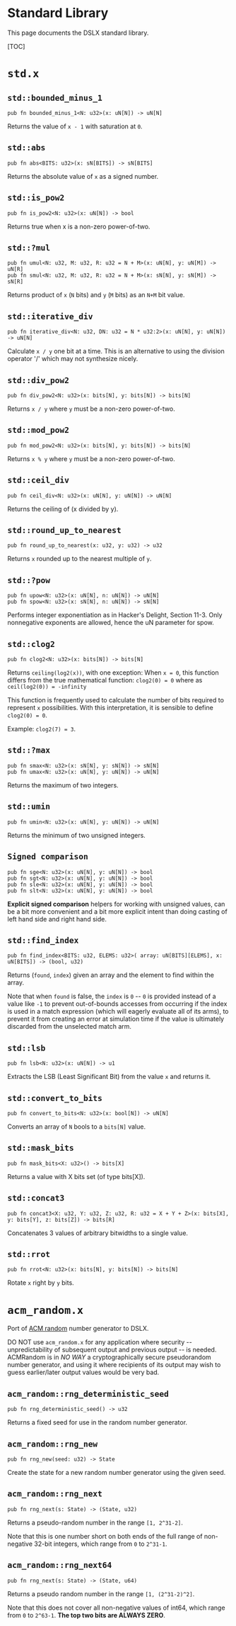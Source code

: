 # Standard Library

This page documents the DSLX standard library.

[TOC]

# `std.x`

## `std::bounded_minus_1`

```dslx-snippet
pub fn bounded_minus_1<N: u32>(x: uN[N]) -> uN[N]
```

Returns the value of `x - 1` with saturation at `0`.

## `std::abs`

```dslx-snippet
pub fn abs<BITS: u32>(x: sN[BITS]) -> sN[BITS]
```

Returns the absolute value of `x` as a signed number.

## `std::is_pow2`

```dslx-snippet
pub fn is_pow2<N: u32>(x: uN[N]) -> bool
```

Returns true when x is a non-zero power-of-two.

## `std::?mul`

```dslx-snippet
pub fn umul<N: u32, M: u32, R: u32 = N + M>(x: uN[N], y: uN[M]) -> uN[R]
pub fn smul<N: u32, M: u32, R: u32 = N + M>(x: sN[N], y: sN[M]) -> sN[R]
```

Returns product of `x` (`N` bits) and `y` (`M` bits) as an `N+M` bit value.

## `std::iterative_div`

```dslx-snippet
pub fn iterative_div<N: u32, DN: u32 = N * u32:2>(x: uN[N], y: uN[N]) -> uN[N]
```

Calculate `x / y` one bit at a time. This is an alternative to using the
division operator '/' which may not synthesize nicely.

## `std::div_pow2`

```dslx-snippet
pub fn div_pow2<N: u32>(x: bits[N], y: bits[N]) -> bits[N]
```

Returns `x / y` where `y` must be a non-zero power-of-two.

## `std::mod_pow2`

```dslx-snippet
pub fn mod_pow2<N: u32>(x: bits[N], y: bits[N]) -> bits[N]
```

Returns `x % y` where `y` must be a non-zero power-of-two.

## `std::ceil_div`

```dslx-snippet
pub fn ceil_div<N: u32>(x: uN[N], y: uN[N]) -> uN[N]
```

Returns the ceiling of (x divided by y).

## `std::round_up_to_nearest`

```
pub fn round_up_to_nearest(x: u32, y: u32) -> u32
```

Returns `x` rounded up to the nearest multiple of `y`.

## `std::?pow`

```dslx-snippet
pub fn upow<N: u32>(x: uN[N], n: uN[N]) -> uN[N]
pub fn spow<N: u32>(x: sN[N], n: uN[N]) -> sN[N]
```

Performs integer exponentiation as in Hacker's Delight, Section 11-3. Only
nonnegative exponents are allowed, hence the uN parameter for spow.

## `std::clog2`

```dslx-snippet
pub fn clog2<N: u32>(x: bits[N]) -> bits[N]
```

Returns `ceiling(log2(x))`, with one exception: When `x = 0`, this function
differs from the true mathematical function: `clog2(0) = 0` where as
`ceil(log2(0)) = -infinity`

This function is frequently used to calculate the number of bits required to
represent `x` possibilities. With this interpretation, it is sensible to define
`clog2(0) = 0`.

Example: `clog2(7) = 3`.

## `std::?max`

```
pub fn smax<N: u32>(x: sN[N], y: sN[N]) -> sN[N]
pub fn umax<N: u32>(x: uN[N], y: uN[N]) -> uN[N]
```

Returns the maximum of two integers.

## `std::umin`

```dslx-snippet
pub fn umin<N: u32>(x: uN[N], y: uN[N]) -> uN[N]
```

Returns the minimum of two unsigned integers.

## `Signed comparison`

```dslx-snippet
pub fn sge<N: u32>(x: uN[N], y: uN[N]) -> bool
pub fn sgt<N: u32>(x: uN[N], y: uN[N]) -> bool
pub fn sle<N: u32>(x: uN[N], y: uN[N]) -> bool
pub fn slt<N: u32>(x: uN[N], y: uN[N]) -> bool
```

**Explicit signed comparison** helpers for working with unsigned values, can be
a bit more convenient and a bit more explicit intent than doing casting of left
hand side and right hand side.

## `std::find_index`

```dslx-snippet
pub fn find_index<BITS: u32, ELEMS: u32>( array: uN[BITS][ELEMS], x: uN[BITS]) -> (bool, u32)
```

Returns (`found`, `index`) given an array and the element to find within the
array.

Note that when `found` is false, the `index` is `0` -- `0` is provided instead
of a value like `-1` to prevent out-of-bounds accesses from occurring if the
index is used in a match expression (which will eagerly evaluate all of its
arms), to prevent it from creating an error at simulation time if the value is
ultimately discarded from the unselected match arm.

## `std::lsb`

```dslx-snippet
pub fn lsb<N: u32>(x: uN[N]) -> u1
```

Extracts the LSB (Least Significant Bit) from the value `x` and returns it.

## `std::convert_to_bits`

```
pub fn convert_to_bits<N: u32>(x: bool[N]) -> uN[N]
```

Converts an array of `N` bools to a `bits[N]` value.

## `std::mask_bits`

```dslx-snippet
pub fn mask_bits<X: u32>() -> bits[X]
```

Returns a value with X bits set (of type bits[X]).

## `std::concat3`

```dslx-snippet
pub fn concat3<X: u32, Y: u32, Z: u32, R: u32 = X + Y + Z>(x: bits[X], y: bits[Y], z: bits[Z]) -> bits[R]
```

Concatenates 3 values of arbitrary bitwidths to a single value.

## `std::rrot`

```
pub fn rrot<N: u32>(x: bits[N], y: bits[N]) -> bits[N]
```

Rotate `x` right by `y` bits.

# `acm_random.x`

Port of
[ACM random](https://github.com/google/or-tools/blob/66b8d230798f9b8a3c98c26a997daf04974400b8/ortools/base/random.cc#L35)
number generator to DSLX.

DO NOT use `acm_random.x` for any application where security -- unpredictability
of subsequent output and previous output -- is needed. ACMRandom is in *NO*
*WAY* a cryptographically secure pseudorandom number generator, and using it
where recipients of its output may wish to guess earlier/later output values
would be very bad.

## `acm_random::rng_deterministic_seed`

```dslx-snippet
pub fn rng_deterministic_seed() -> u32
```

Returns a fixed seed for use in the random number generator.

## `acm_random::rng_new`

```dslx-snippet
pub fn rng_new(seed: u32) -> State
```

Create the state for a new random number generator using the given seed.

## `acm_random::rng_next`

```dslx-snippet
pub fn rng_next(s: State) -> (State, u32)
```

Returns a pseudo-random number in the range `[1, 2^31-2]`.

Note that this is one number short on both ends of the full range of
non-negative 32-bit integers, which range from `0` to `2^31-1`.

## `acm_random::rng_next64`

```dslx-snippet
pub fn rng_next(s: State) -> (State, u64)
```

Returns a pseudo random number in the range `[1, (2^31-2)^2]`.

Note that this does not cover all non-negative values of int64, which range from
`0` to `2^63-1`. **The top two bits are ALWAYS ZERO**.
